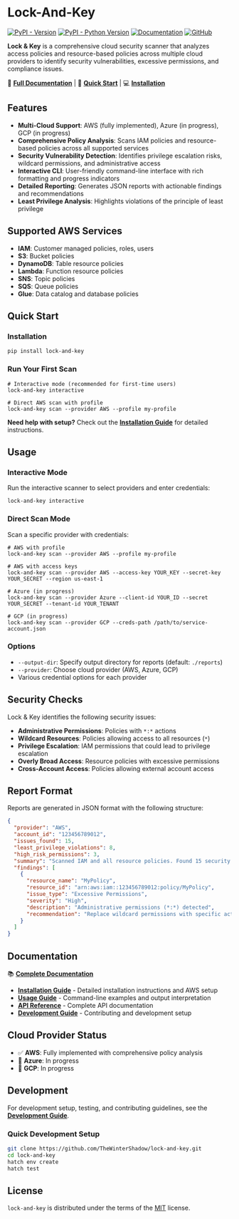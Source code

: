 # Lock-And-Key

[![PyPI - Version](https://img.shields.io/pypi/v/lock-and-key.svg)](https://pypi.org/project/lock-and-key)
[![PyPI - Python Version](https://img.shields.io/pypi/pyversions/lock-and-key.svg)](https://pypi.org/project/lock-and-key)
[![Documentation](https://img.shields.io/badge/docs-latest-blue.svg)](https://thewintershadow.github.io/Lock-And-Key/)
[![GitHub](https://img.shields.io/github/license/TheWinterShadow/lock-and-key)](https://github.com/TheWinterShadow/lock-and-key/blob/main/LICENSE.txt)

**Lock & Key** is a comprehensive cloud security scanner that analyzes access policies and resource-based policies across multiple cloud providers to identify security vulnerabilities, excessive permissions, and compliance issues.

📖 **[Full Documentation](https://thewintershadow.github.io/Lock-And-Key/)** | 🚀 **[Quick Start](#quick-start)** | 💻 **[Installation](#installation)**

## Features

- **Multi-Cloud Support**: AWS (fully implemented), Azure (in progress), GCP (in progress)
- **Comprehensive Policy Analysis**: Scans IAM policies and resource-based policies across all supported services
- **Security Vulnerability Detection**: Identifies privilege escalation risks, wildcard permissions, and administrative access
- **Interactive CLI**: User-friendly command-line interface with rich formatting and progress indicators
- **Detailed Reporting**: Generates JSON reports with actionable findings and recommendations
- **Least Privilege Analysis**: Highlights violations of the principle of least privilege

## Supported AWS Services

- **IAM**: Customer managed policies, roles, users
- **S3**: Bucket policies
- **DynamoDB**: Table resource policies
- **Lambda**: Function resource policies
- **SNS**: Topic policies
- **SQS**: Queue policies
- **Glue**: Data catalog and database policies

## Quick Start

### Installation

```console
pip install lock-and-key
```

### Run Your First Scan

```console
# Interactive mode (recommended for first-time users)
lock-and-key interactive

# Direct AWS scan with profile
lock-and-key scan --provider AWS --profile my-profile
```

**Need help with setup?** Check out the **[Installation Guide](https://thewintershadow.github.io/Lock-And-Key/installation.html)** for detailed instructions.

## Usage

### Interactive Mode

Run the interactive scanner to select providers and enter credentials:

```console
lock-and-key interactive
```

### Direct Scan Mode

Scan a specific provider with credentials:

```console
# AWS with profile
lock-and-key scan --provider AWS --profile my-profile

# AWS with access keys
lock-and-key scan --provider AWS --access-key YOUR_KEY --secret-key YOUR_SECRET --region us-east-1

# Azure (in progress)
lock-and-key scan --provider Azure --client-id YOUR_ID --secret YOUR_SECRET --tenant-id YOUR_TENANT

# GCP (in progress)
lock-and-key scan --provider GCP --creds-path /path/to/service-account.json
```

### Options

- `--output-dir`: Specify output directory for reports (default: `./reports`)
- `--provider`: Choose cloud provider (AWS, Azure, GCP)
- Various credential options for each provider

## Security Checks

Lock & Key identifies the following security issues:

- **Administrative Permissions**: Policies with `*:*` actions
- **Wildcard Resources**: Policies allowing access to all resources (`*`)
- **Privilege Escalation**: IAM permissions that could lead to privilege escalation
- **Overly Broad Access**: Resource policies with excessive permissions
- **Cross-Account Access**: Policies allowing external account access

## Report Format

Reports are generated in JSON format with the following structure:

```json
{
  "provider": "AWS",
  "account_id": "123456789012",
  "issues_found": 15,
  "least_privilege_violations": 8,
  "high_risk_permissions": 3,
  "summary": "Scanned IAM and all resource policies. Found 15 security issues.",
  "findings": [
    {
      "resource_name": "MyPolicy",
      "resource_id": "arn:aws:iam::123456789012:policy/MyPolicy",
      "issue_type": "Excessive Permissions",
      "severity": "High",
      "description": "Administrative permissions (*:*) detected",
      "recommendation": "Replace wildcard permissions with specific actions"
    }
  ]
}
```

## Documentation

📚 **[Complete Documentation](https://thewintershadow.github.io/Lock-And-Key/)**

- **[Installation Guide](https://thewintershadow.github.io/Lock-And-Key/installation.html)** - Detailed installation instructions and AWS setup
- **[Usage Guide](https://thewintershadow.github.io/Lock-And-Key/usage.html)** - Command-line examples and output interpretation
- **[API Reference](https://thewintershadow.github.io/Lock-And-Key/api.html)** - Complete API documentation
- **[Development Guide](https://thewintershadow.github.io/Lock-And-Key/development.html)** - Contributing and development setup

## Cloud Provider Status

- ✅ **AWS**: Fully implemented with comprehensive policy analysis
- 🚧 **Azure**: In progress  
- 🚧 **GCP**: In progress

## Development

For development setup, testing, and contributing guidelines, see the **[Development Guide](https://thewintershadow.github.io/Lock-And-Key/development.html)**.

### Quick Development Setup

```bash
git clone https://github.com/TheWinterShadow/lock-and-key.git
cd lock-and-key
hatch env create
hatch test
```

## License

`lock-and-key` is distributed under the terms of the [MIT](https://spdx.org/licenses/MIT.html) license.

